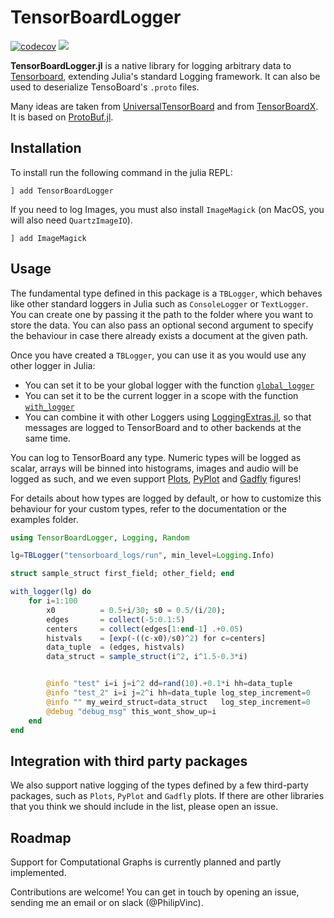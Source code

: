 # TensorBoardLogger
[![codecov](https://codecov.io/gh/JuliaLogging/TensorBoardLogger.jl/branch/master/graph/badge.svg)](https://codecov.io/gh/JuliaLogging/TensorBoardLogger.jl)
[![](https://img.shields.io/badge/docs-dev-blue.svg)](https://julialogging.github.io/TensorBoardLogger.jl/dev/)

**TensorBoardLogger.jl** is a native library for logging arbitrary data to
[Tensorboard](https://www.tensorflow.org/guide/summaries_and_tensorboard), extending Julia's standard Logging framework.
It can also be used to deserialize TensoBoard's `.proto` files.

Many ideas are taken from [UniversalTensorBoard](https://github.com/oxinabox/UniversalTensorBoard.jl)
and from [TensorBoardX](https://tensorboardx.readthedocs.io/en/latest/). It is based on
[ProtoBuf.jl](https://github.com/JuliaIO/ProtoBuf.jl).

## Installation

To install run the following command in the julia REPL:
```
] add TensorBoardLogger
```

If you need to log Images, you must also install `ImageMagick`
(on MacOS, you will also need `QuartzImageIO`).
```
] add ImageMagick
```

## Usage

The fundamental type defined in this package is a `TBLogger`, which behaves like
other standard loggers in Julia such as `ConsoleLogger` or `TextLogger`. You can
create one by passing it the path to the folder where you want to store the data.
You can also pass an optional second argument to specify the behaviour in case
there already exists a document at the given path.

Once you have created a `TBLogger`, you can use it as you would use any other
logger in Julia:
- You can set it to be your global logger with the function [`global_logger`](https://docs.julialang.org/en/v1/stdlib/Logging/index.html#Base.CoreLogging.global_logger)
- You can set it to be the current logger in a scope with the function [`with_logger`](https://docs.julialang.org/en/v1/stdlib/Logging/index.html#Base.CoreLogging.with_logger)
- You can combine it with other Loggers using [LoggingExtras.jl](https://github.com/oxinabox/LoggingExtras.jl), so that messages are logged to TensorBoard and to other backends at the same time.

You can log to TensorBoard any type. Numeric types will be logged as scalar,
arrays will be binned into histograms, images and audio will be logged as such,
and we even support [Plots](https://github.com/JuliaPlots/Plots.jl),
[PyPlot](https://github.com/JuliaPlots/Plots.jl) and [Gadfly](https://github.com/GiovineItalia/Gadfly.jl) figures!

For details about how types are logged by default, or how to customize this behaviour for your custom types,
refer to the documentation or the examples folder.

```julia
using TensorBoardLogger, Logging, Random

lg=TBLogger("tensorboard_logs/run", min_level=Logging.Info)

struct sample_struct first_field; other_field; end

with_logger(lg) do
    for i=1:100
        x0          = 0.5+i/30; s0 = 0.5/(i/20);
        edges       = collect(-5:0.1:5)
        centers     = collect(edges[1:end-1] .+0.05)
        histvals    = [exp(-((c-x0)/s0)^2) for c=centers]
        data_tuple  = (edges, histvals)
        data_struct = sample_struct(i^2, i^1.5-0.3*i)


        @info "test" i=i j=i^2 dd=rand(10).+0.1*i hh=data_tuple
        @info "test_2" i=i j=2^i hh=data_tuple log_step_increment=0
        @info "" my_weird_struct=data_struct   log_step_increment=0
        @debug "debug_msg" this_wont_show_up=i
    end
end
```

## Integration with third party packages
We also support native logging of the types defined by a few third-party packages, such as `Plots`, `PyPlot` and `Gadfly` plots.
If there are other libraries that you think we should include in the list, please open an issue.

## Roadmap
Support for Computational Graphs is currently planned and partly implemented.

Contributions are welcome! You can get in touch by opening an issue, sending me an email or on slack (@PhilipVinc).
